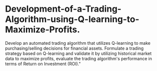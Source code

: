 # Development-of-a-Trading-Algorithm-using-Q-learning-to-Maximize-Profits.
Develop an automated trading algorithm that utilizes Q-learning to make purchasing/selling decisions for financial assets. Formulate a trading strategy based on Q-learning and validate it by utilizing historical market data to maximize profits, evaluate the trading algorithm's performance in terms of Return on Investment (ROI)."
